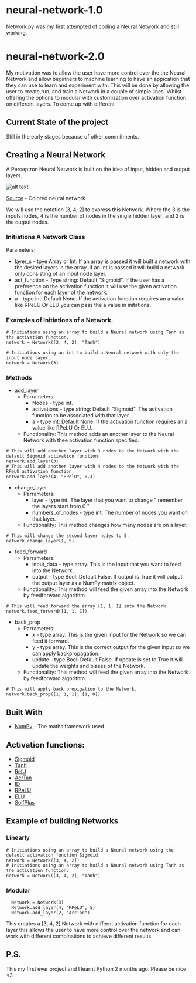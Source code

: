 # neural-network-1.0
Network.py was my first attempted of coding a Neural Network and still working. 

# neural-network-2.0
My motivation was to allow the user have more control over the the Neural Network and allow beginners to machine learning to have an appication that they can use to learn and experiment with. This will be done by allowing the user to create,run, and train a Network in a couple of simple lines. Whilst offering the options to modular with customization over activation function on different layers. To come up with different 

## Current State of the project
Still in the early stages because of other commitments.

## Creating a Neural Network
A Perceptron Neural Network is built on the idea of input, hidden and output layers.

![alt text](https://upload.wikimedia.org/wikipedia/commons/thumb/4/46/Colored_neural_network.svg/296px-Colored_neural_network.svg.png)

[Source](https://commons.wikimedia.org/wiki/File:Colored_neural_network.svg) - Colored neural network

We will use the notation [3, 4, 2] to express this Network. Where the 3 is the inputs nodes, 4 is the number of nodes in the single hidden layer, and 2 is the output nodes.

### Initiations A Network Class
Parameters:
* layer_s - tpye Array or Int. If an array is passed it will built a network with the desired layers in the array. If an Int is passed it will build a network only consisting of an input node layer.
* act_function - Type string: Default "Sigmoid". If the user has a preference on the activation function it will use the given activation function for each layer of the network. 
* a - type int: Default None. If the activation function requires an a value like RPeLU Or ELU you can pass the a value in initations.

 ### Examples of Initiations of a Network.

```
# Initiations using an array to build a Neural network using Tanh as the activation function.
network = Network([3, 4, 2], "Tanh")
```

```
# Initiations using an int to build a Neural network with only the input node layer.
network = Network(3)
```

### Methods
* add_layer
  * Parrameters:
    * Nodes - type int. 
    * activations - type string: Default "Sigmoid". The activation function to be associated with that layer.
    * a - type int: Default None. If the activation function requires an a value like RPeLU Or ELU.
  * Functionality:
    This method adds an another layer to the Neural Network with thee activation function specified.
```
# This will add another layer with 3 nodes to the Network with the default Sigmoid activation function.
network.add_layer(3)
# This will add another layer with 4 nodes to the Network with the RPeLU activation function.
network.add_layer(4, "RPelU", 0.3)
```
* change_layer
  * Parrameters:
    * layer - type int. The layer that you want to change " remember the layers start from 0 "
    * numbers_of_nodes - type int. The number of nodes you want on that layer.
  * Functionality:
    This method changes how many nodes are on a layer.
```
# This will change the second layer nodes to 5.
network.change_layer(1, 5)
```
* feed_forward
  * Parrameters:
    * input_data - type array. This is the input that you want to feed into the Network.
    * output - type Bool: Default False. If output is True it will output the output layer as a NumPy matrix object.
  * Functionality:
    This method will feed the given array into the Network by feedforward algorithm.
```
# This will feed forward the array [1, 1, 1] into the Network.
network.feed_forward([1, 1, 1])
```
* back_prop
  * Parrameters:
    * x - type array. This is the given input for the Network so we can feed it forward.
    * y - type array. This is the correct output for the given input so we can apply backpropagation.
    * update - type Bool: Default False. If update is set to True it will update the weights and biases of the Network.
  * Functionality:
    This method will feed the given array into the Network by feedforward algorithm.
```
# This will apply back propigation to the Network.
network.back_prop([1, 1, 1], [1, 0])
```

## Built With
* [NumPy](http://www.numpy.org/) - The maths framework used

## Activation functions:
* [Sigmoid](https://en.wikipedia.org/wiki/Sigmoid_function)
* [Tanh](http://reference.wolfram.com/language/ref/Tanh.html)
* [RelU](https://en.wikipedia.org/wiki/Rectifier_(neural_networks))
* [AcrTan](http://reference.wolfram.com/language/ref/ArcTan.html)
* [ID](https://en.wikipedia.org/wiki/Identity_function)
* [RPeLU](https://github.com/Kulbear/deep-learning-nano-foundation/wiki/ReLU-and-Softmax-Activation-Functions)
* [ELU](https://sefiks.com/2018/01/02/elu-as-a-neural-networks-activation-function/)
* [SolfPlus](https://sefiks.com/2017/08/11/softplus-as-a-neural-networks-activation-function/)

## Example of building Networks
### Linearly 
```
# Initiations using an array to build a Neural network using the default activation function Sigmoid.
network = Network([3, 4, 2])
# Initiations using an array to build a Neural network using Tanh as the activation function.
network = Network([3, 4, 2], "Tanh")
```

### Modular
```
  Network = Network(3)
  Network.add_layer(4, "RPeLU", 5)
  Network.add_layer(2, "ArcTan")
```
This creates a [3, 4, 2] Network with differnt activation function for each layer this allows the user to have more control over the network and can work with different combinations to achieve different results.


## P.S.
This my first ever project and I learnt Python 2 months ago. Please be nice. <3
